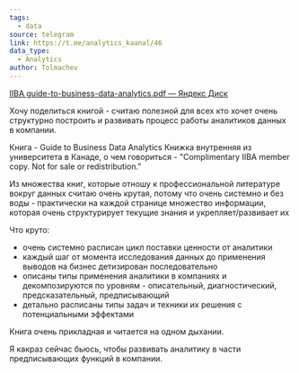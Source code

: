 ```yaml
---
tags:
  - data
source: telegram
link: https://t.me/analytics_kaanal/46
data_type:
  - Analytics
author: Tolmachev
---
```

[IIBA guide-to-business-data-analytics.pdf — Яндекс Диск](https://disk.yandex.ru/i/d2PUY5W3WhB8WQ)

Хочу поделиться книгой - считаю полезной для всех кто хочет очень структурно построить и развивать процесс работы аналитиков данных в компании.

Книга - Guide to Business Data Analytics
Книжка внутренняя из университета в Канаде, о чем говориться -  "Complimentary IIBA member copy.
Not for sale or redistribution."

Из множества книг, которые отношу к профессиональной литературе вокруг данных считаю очень крутая, потому что  очень системно и без воды - практически на каждой странице множество информации, которая очень структурирует текущие знания и укрепляет/развивает их

Что круто:
- очень системно расписан цикл поставки ценности от аналитики
- каждый шаг от момента исследования данных до применения выводов на бизнес детизирован последовательно
- описаны типы применения аналитики в компаниях и декомпозируются по уровням - описательный, диагностический, предсказательный, предписывающий
- детально расписаны типы задач и техники их решения с потенциальными эффектами

Книга очень прикладная и читается на одном дыхании.

Я какраз сейчас бьюсь, чтобы развивать аналитику в части предписывающих функций в компании. 